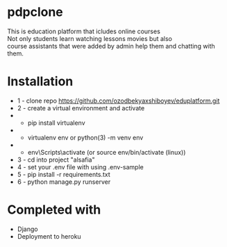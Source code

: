 # pdpclone
This is education platform that icludes online courses <br>
Not only students learn watching lessons movies but also <br> course assistants that were added by admin help them and chatting with them.


# Installation
* 1 - clone repo https://github.com/ozodbekyaxshiboyev/eduplatform.git
* 2 - create a virtual environment and activate
*  - pip install virtualenv
*  - virtualenv env or python(3) -m venv env
*  - env\Scripts\activate  (or source env/bin/activate (linux))
* 3 - cd into project "alsafia"
* 4 - set your .env file with using .env-sample
* 5 - pip install -r requirements.txt
* 6 - python manage.py runserver


# Completed with
* Django 
* Deployment to heroku

